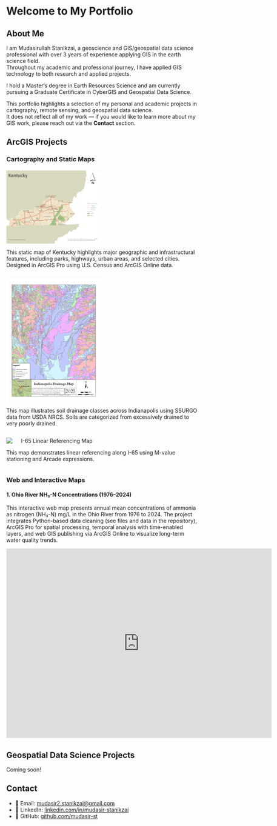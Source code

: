 <style>
.maps-row {
  display: flex;
  flex-wrap: wrap;
  gap: 15px;
  justify-content: center;
  margin-top: 20px;
}

.maps-row a {
  display: flex;
  flex-direction: column;
  align-items: center;
  max-width: 250px; /* thumbnail size */
  text-align: center;
  text-decoration: none;
  color: inherit;
}

.map-thumb {
  width: 100%;   /* fit container width */
  height: auto;
  border: 1px solid #ddd;
  border-radius: 5px;
  box-shadow: 0px 2px 5px rgba(0,0,0,0.2);
  margin-bottom: 8px;
  cursor: pointer;
}
</style>



# Welcome to My Portfolio 

## About Me

I am Mudasirullah Stanikzai, a geoscience and GIS/geospatial data science professional with over 3 years of experience applying GIS in the earth science field.  
Throughout my academic and professional journey, I have applied GIS technology to both research and applied projects.  

I hold a Master’s degree in Earth Resources Science and am currently pursuing a Graduate Certificate in CyberGIS and Geospatial Data Science.  

This portfolio highlights a selection of my personal and academic projects in cartography, remote sensing, and geospatial data science.  
It does not reflect all of my work — if you would like to learn more about my GIS work, please reach out via the **Contact** section.  


## ArcGIS Projects

### Cartography and Static Maps

<div class="maps-row">

  <!-- Map 1 -->
  <div class="map-item">
    <a href="assets/img/Kentucky_Static_Map.jpg" class="glightbox" data-title="Kentucky Static Map">
      <img src="assets/img/Kentucky_Static_Map.jpg" alt="Kentucky Static Map" width="100%">
    </a>
    <p>
      This static map of Kentucky highlights major geographic and infrastructural features, 
      including parks, highways, urban areas, and selected cities. Designed in ArcGIS Pro 
      using U.S. Census and ArcGIS Online data.
    </p>
  </div>

  <!-- Map 2 -->
  <div class="map-item">
    <a href="assets/img/Indianapolis_Drainage_Map.jpg" class="glightbox" data-title="Indianapolis Soil Drainage Map">
      <img src="assets/img/Indianapolis_Drainage_Map.jpg" alt="Indianapolis Soil Drainage Map" width="100%">
    </a>
    <p>
      This map illustrates soil drainage classes across Indianapolis using SSURGO data from USDA NRCS.
      Soils are categorized from excessively drained to very poorly drained.
    </p>
  </div>

  <!-- Map 3 -->
  <div class="map-item">
    <a href="assets/img/I-65_Linear_Referencing_Map.jpg" class="glightbox" data-title="I-65 Linear Referencing Map">
      <img src="assets/img/I-65_Linear_Referencing_Map.jpg" alt="I-65 Linear Referencing Map" width="100%">
    </a>
    <p>
      This map demonstrates linear referencing along I-65 using M-value stationing and Arcade expressions.
    </p>
  </div>

</div>


### Web and Interactive Maps
####  1. Ohio River NH₃-N Concentrations (1976–2024)
 
This interactive web map presents annual mean concentrations of ammonia as nitrogen (NH₃-N) mg/L in the Ohio River from 1976 to 2024. The project integrates Python-based data cleaning (see files and data in the repository), ArcGIS Pro for spatial processing, temporal analysis with time-enabled layers, and web GIS publishing via ArcGIS Online to visualize long-term water quality trends.
<iframe 
  src="https://univofillinois.maps.arcgis.com/apps/mapviewer/index.html?webmap=2fff2b5c34ba475aac118e481e43f316" 
  width="700" 
  height="500" 
  frameborder="0" 
  style="border:0;" 
  allowfullscreen>
</iframe>






## Geospatial Data Science Projects

Coming soon!



## Contact
- 📩 Email: [mudasir2.stanikzai@gmail.com](mailto:mudasir2.stanikzai@gmail.com)  
- 🔗 LinkedIn: [linkedin.com/in/mudasir-stanikzai](https://linkedin.com/in/mudasir-stanikzai)  
- 🐙 GitHub: [github.com/mudasir-st](https://github.com/mudasir-st/portfolio) 

